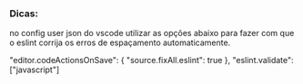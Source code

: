 ### Dicas:

no config user json do vscode utilizar as opções abaixo para fazer com que o eslint corrija os erros de espaçamento automaticamente.

"editor.codeActionsOnSave": {
    "source.fixAll.eslint": true
  },
  "eslint.validate": ["javascript"]